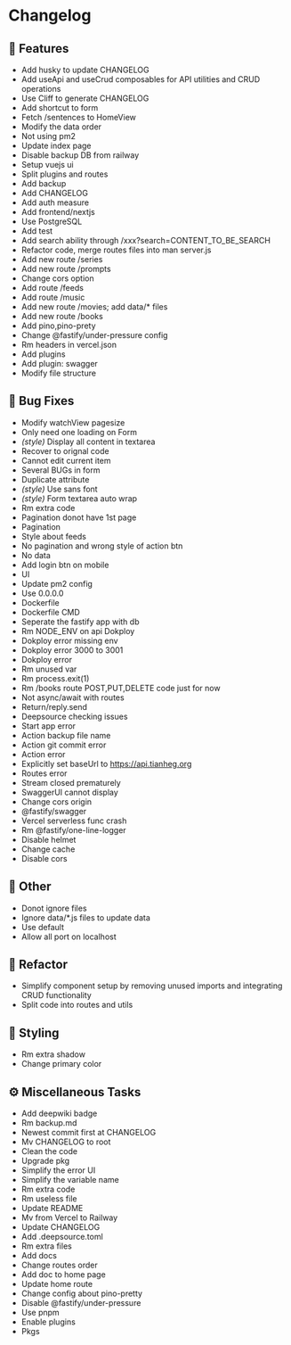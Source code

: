 # Changelog

## 🚀 Features

- Add husky to update CHANGELOG
- Add useApi and useCrud composables for API utilities and CRUD operations
- Use Cliff to generate CHANGELOG
- Add shortcut to form
- Fetch /sentences to HomeView
- Modify the data order
- Not using pm2
- Update index page
- Disable backup DB from railway
- Setup vuejs ui
- Split plugins and routes
- Add backup
- Add CHANGELOG
- Add auth measure
- Add frontend/nextjs
- Use PostgreSQL
- Add test
- Add search ability through /xxx?search=CONTENT_TO_BE_SEARCH
- Refactor code, merge routes files into man server.js
- Add new route /series
- Add new route /prompts
- Change cors option
- Add route /feeds
- Add route /music
- Add new route /movies; add data/* files
- Add new route /books
- Add pino,pino-prety
- Change @fastify/under-pressure config
- Rm headers in vercel.json
- Add plugins
- Add plugin: swagger
- Modify file structure

## 🐛 Bug Fixes

- Modify watchView pagesize
- Only need one loading on Form
- *(style)* Display all content in textarea
- Recover to orignal code
- Cannot edit current item
- Several BUGs in form
- Duplicate attribute
- *(style)* Use sans font
- *(style)* Form textarea auto wrap
- Rm extra code
- Pagination donot have 1st page
- Pagination
- Style about feeds
- No pagination and wrong style of action btn
- No data
- Add login btn on mobile
- UI
- Update pm2 config
- Use 0.0.0.0
- Dockerfile
- Dockerfile CMD
- Seperate the fastify app with db
- Rm NODE_ENV on api Dokploy
- Dokploy error missing env
- Dokploy error 3000 to 3001
- Dokploy error
- Rm unused var
- Rm process.exit(1)
- Rm /books route POST,PUT,DELETE code just for now
- Not async/await with routes
- Return/reply.send
- Deepsource checking issues
- Start app error
- Action backup file name
- Action git commit error
- Action error
- Explicitly set baseUrl to https://api.tianheg.org
- Routes error
- Stream closed prematurely
- SwaggerUI cannot display
- Change cors origin
- @fastify/swagger
- Vercel serverless func crash
- Rm @fastify/one-line-logger
- Disable helmet
- Change cache
- Disable cors

## 💼 Other

- Donot ignore files
- Ignore data/*.js files to update data
- Use default
- Allow all port on localhost

## 🚜 Refactor

- Simplify component setup by removing unused imports and integrating CRUD functionality
- Split code into routes and utils

## 🎨 Styling

- Rm extra shadow
- Change primary color

## ⚙️ Miscellaneous Tasks

- Add deepwiki badge
- Rm backup.md
- Newest commit first at CHANGELOG
- Mv CHANGELOG to root
- Clean the code
- Upgrade pkg
- Simplify the error UI
- Simplify the variable name
- Rm extra code
- Rm useless file
- Update README
- Mv from Vercel to Railway
- Update CHANGELOG
- Add .deepsource.toml
- Rm extra files
- Add docs
- Change routes order
- Add doc to home page
- Update home route
- Change config about pino-pretty
- Disable @fastify/under-pressure
- Use pnpm
- Enable plugins
- Pkgs

<!-- generated by git-cliff -->
